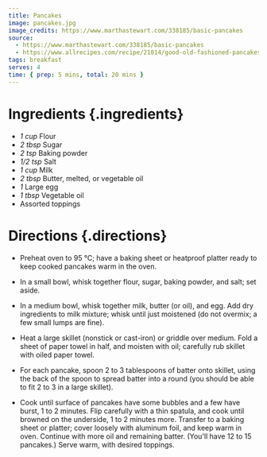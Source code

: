 ```yaml
---
title: Pancakes
image: pancakes.jpg
image_credits: https://www.marthastewart.com/338185/basic-pancakes
source:
  - https://www.marthastewart.com/338185/basic-pancakes
  - https://www.allrecipes.com/recipe/21014/good-old-fashioned-pancakes/
tags: breakfast
serves: 4
time: { prep: 5 mins, total: 20 mins }
---
```


# Ingredients {.ingredients}

* _1 cup_ Flour
* _2 tbsp_ Sugar
* _2 tsp_ Baking powder
* _1/2 tsp_ Salt
* _1 cup_ Milk
* _2 tbsp_ Butter, melted, or vegetable oil
* _1_ Large egg
* _1 tbsp_ Vegetable oil
* Assorted toppings

# Directions {.directions}

* Preheat oven to 95 °C; have a baking sheet or heatproof platter ready to keep cooked pancakes warm in the oven.

* In a small bowl, whisk together flour, sugar, baking powder, and salt; set aside.

* In a medium bowl, whisk together milk, butter (or oil), and egg. Add dry ingredients to milk mixture; whisk until just moistened (do not overmix; a few small lumps are fine).

* Heat a large skillet (nonstick or cast-iron) or griddle over medium. Fold a sheet of paper towel in half, and moisten with oil; carefully rub skillet with oiled paper towel.

* For each pancake, spoon 2 to 3 tablespoons of batter onto skillet, using the back of the spoon to spread batter into a round (you should be able to fit 2 to 3 in a large skillet).

* Cook until surface of pancakes have some bubbles and a few have burst, 1 to 2 minutes. Flip carefully with a thin spatula, and cook until browned on the underside, 1 to 2 minutes more. Transfer to a baking sheet or platter; cover loosely with aluminum foil, and keep warm in oven. Continue with more oil and remaining batter. (You'll have 12 to 15 pancakes.) Serve warm, with desired toppings.

